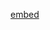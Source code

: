 [embed](https://github.com/MichaelGuidelli/Rete-Neurale/files/10377976/esperimento_reti_neurali.pdf)
